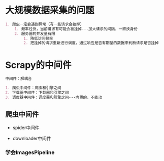 # 大规模数据采集的问题

~~~markdown
1. 爬虫一定会遇到异常（有一些请求会挂掉）
	1. 频率过快，当前请求有可能会被挂掉---加大请求的间隔、一直换身份
	2. 服务器的并发量有限
		1. 降低访问频率
		2. 把挂掉的请求重新进行调度，通过响应是否有期望的数据来判断请求是否挂掉
~~~

# Scrapy的中间件

~~~markdown
中间件：解耦合
~~~

~~~markdown
1. 爬虫中间件：爬虫和引擎之间
2. 下载器中间件：下载器和引擎之间
3. 调度器中间件：调度器和引擎之间---内置的，不能动
~~~

## 爬虫中间件

- spider中间件   

  

- downloader中间件



### 学会ImagesPipeline

